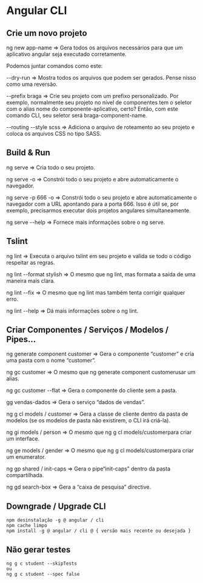 # Angular CLI

## Crie um novo projeto

ng new app-name => Gera todos os arquivos necessários para que um aplicativo angular seja executado corretamente.

Podemos juntar comandos como este:

--dry-run => Mostra todos os arquivos que podem ser gerados. Pense nisso como uma reversão.

--prefix braga => Crie seu projeto com um prefixo personalizado. Por exemplo, normalmente seu projeto no nível de componentes tem o seletor com o alias nome do componente-aplicativo, certo? Então, com este comando CLI, seu seletor será braga-component-name.

--routing --style scss => Adiciona o arquivo de roteamento ao seu projeto e coloca os arquivos CSS no tipo SASS.

## Build & Run
ng serve => Cria todo o seu projeto.

ng serve -o => Constrói todo o seu projeto e abre automaticamente o navegador.

ng serve -p 666 -o => Constrói todo o seu projeto e abre automaticamente o navegador com a URL apontando para a porta 666. Isso é útil se, por exemplo, precisarmos executar dois projetos angulares simultaneamente.

ng serve --help => Fornece mais informações sobre o ng serve.

## Tslint

ng lint => Executa o arquivo tslint em seu projeto e valida se todo o código respeitar as regras.

ng lint --format stylish => O mesmo que ng lint, mas formata a saída de uma maneira mais clara.

ng lint --fix => O mesmo que ng lint mas também tenta corrigir qualquer erro.

ng lint --help => Dá mais informações sobre o ng lint.

## Criar Componentes / Serviços / Modelos / Pipes…

ng generate component customer => Gera o componente “customer” e cria uma pasta com o nome “customer”.

ng gc customer => O mesmo que ng generate component customerusar um alias.

ng gc customer --flat => Gera o componente do cliente sem a pasta.

gg vendas-dados => Gera o serviço “dados de vendas”.

ng g cl models / customer => Gera a classe de cliente dentro da pasta de modelos (se os modelos de pasta não existirem, o CLI irá criá-la).

ng gi models / person => O mesmo que ng g cl models/customerpara criar um interface.

ng ge models / gender => O mesmo que ng g cl models/customerpara criar um enumerator.

ng gp shared / init-caps => Gera o pipe“init-caps” dentro da pasta compartilhada.

ng gd search-box => Gera a “caixa de pesquisa” directive.

## Downgrade / Upgrade CLI

```
npm desinstalação -g @ angular / cli
npm cache limpo 
npm install -g @ angular / cli @ { versão mais recente ou desejada }
```

## Não gerar testes

```
ng g c student --skipTests 
ou 
ng g c student --spec false
```
